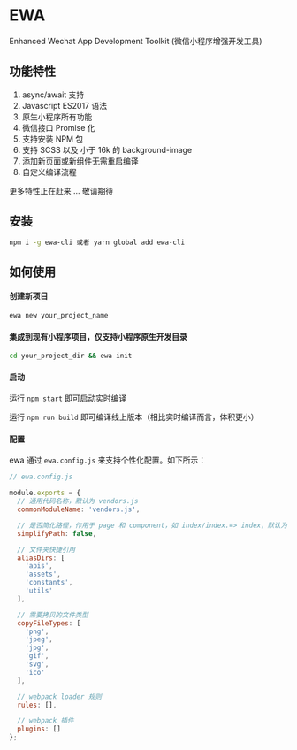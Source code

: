 EWA
===

Enhanced Wechat App Development Toolkit (微信小程序增强开发工具)

## 功能特性

1. async/await 支持
2. Javascript ES2017 语法
3. 原生小程序所有功能
4. 微信接口 Promise 化
5. 支持安装 NPM 包
6. 支持 SCSS 以及 小于 16k 的 background-image
7. 添加新页面或新组件无需重启编译
8. 自定义编译流程

更多特性正在赶来 ... 敬请期待

## 安装

```bash
npm i -g ewa-cli 或者 yarn global add ewa-cli
```

## 如何使用

#### 创建新项目

```bash
ewa new your_project_name
```

#### 集成到现有小程序项目，仅支持小程序原生开发目录

```bash
cd your_project_dir && ewa init
```

#### 启动

运行 `npm start` 即可启动实时编译

运行 `npm run build` 即可编译线上版本（相比实时编译而言，体积更小）

#### 配置

ewa 通过 `ewa.config.js` 来支持个性化配置。如下所示：

``` javascript
// ewa.config.js

module.exports = {
  // 通用代码名称，默认为 vendors.js
  commonModuleName: 'vendors.js',

  // 是否简化路径，作用于 page 和 component，如 index/index.=> index，默认为 false
  simplifyPath: false,

  // 文件夹快捷引用
  aliasDirs: [
    'apis',
    'assets',
    'constants',
    'utils'
  ],

  // 需要拷贝的文件类型
  copyFileTypes: [
    'png',
    'jpeg',
    'jpg',
    'gif',
    'svg',
    'ico'
  ],

  // webpack loader 规则
  rules: [],

  // webpack 插件
  plugins: []
};
```
